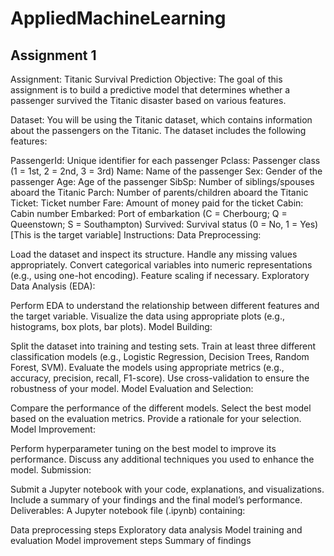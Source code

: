# AppliedMachineLearning

## Assignment 1

Assignment: Titanic Survival Prediction
Objective:
The goal of this assignment is to build a predictive model that determines whether a passenger survived the Titanic disaster based on various features.

Dataset:
You will be using the Titanic dataset, which contains information about the passengers on the Titanic. The dataset includes the following features:

PassengerId: Unique identifier for each passenger
Pclass: Passenger class (1 = 1st, 2 = 2nd, 3 = 3rd)
Name: Name of the passenger
Sex: Gender of the passenger
Age: Age of the passenger
SibSp: Number of siblings/spouses aboard the Titanic
Parch: Number of parents/children aboard the Titanic
Ticket: Ticket number
Fare: Amount of money paid for the ticket
Cabin: Cabin number
Embarked: Port of embarkation (C = Cherbourg; Q = Queenstown; S = Southampton)
Survived: Survival status (0 = No, 1 = Yes) [This is the target variable]
Instructions:
Data Preprocessing:

Load the dataset and inspect its structure.
Handle any missing values appropriately.
Convert categorical variables into numeric representations (e.g., using one-hot encoding).
Feature scaling if necessary.
Exploratory Data Analysis (EDA):

Perform EDA to understand the relationship between different features and the target variable.
Visualize the data using appropriate plots (e.g., histograms, box plots, bar plots).
Model Building:

Split the dataset into training and testing sets.
Train at least three different classification models (e.g., Logistic Regression, Decision Trees, Random Forest, SVM).
Evaluate the models using appropriate metrics (e.g., accuracy, precision, recall, F1-score).
Use cross-validation to ensure the robustness of your model.
Model Evaluation and Selection:

Compare the performance of the different models.
Select the best model based on the evaluation metrics.
Provide a rationale for your selection.
Model Improvement:

Perform hyperparameter tuning on the best model to improve its performance.
Discuss any additional techniques you used to enhance the model.
Submission:

Submit a Jupyter notebook with your code, explanations, and visualizations.
Include a summary of your findings and the final model’s performance.
Deliverables:
A Jupyter notebook file (.ipynb) containing:

Data preprocessing steps
Exploratory data analysis
Model training and evaluation
Model improvement steps
Summary of findings

